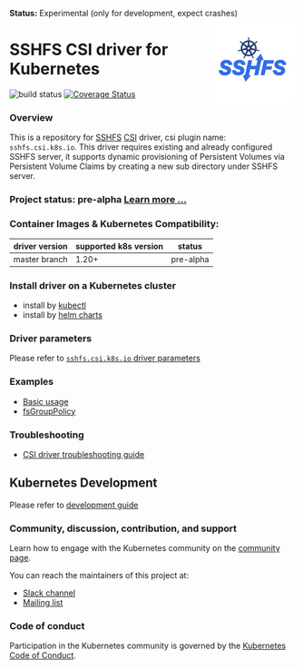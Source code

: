 **Status:** Experimental (only for development, expect crashes)
<img height="151px" align="right" alt="csi-driver-sshfs" src="https://raw.githubusercontent.com/robin-rpr/csi-driver-sshfs/master/csi-driver-sshfs.svg" title="csi-driver-sshfs"/>

# SSHFS CSI driver for Kubernetes
![build status](https://github.com/robin-rpr/csi-driver-sshfs/actions/workflows/linux.yaml/badge.svg)
[![Coverage Status](https://coveralls.io/repos/github/robin-rpr/csi-driver-sshfs/badge.svg?branch=master)](https://coveralls.io/github/robin-rpr/csi-driver-sshfs?branch=master)

### Overview

This is a repository for [SSHFS](https://en.wikipedia.org/wiki/SSHFS) [CSI](https://kubernetes-csi.github.io/docs/) driver, csi plugin name: `sshfs.csi.k8s.io`. This driver requires existing and already configured SSHFS server, it supports dynamic provisioning of Persistent Volumes via Persistent Volume Claims by creating a new sub directory under SSHFS server.

### Project status: pre-alpha [Learn more ...](https://en.wikipedia.org/wiki/Software_release_life_cycle)

### Container Images & Kubernetes Compatibility:
|driver version  | supported k8s version | status    |
|----------------|-----------------------|-----------|
|master branch   | 1.20+                 | pre-alpha |

### Install driver on a Kubernetes cluster
 - install by [kubectl](./docs/install-sshfs-csi-driver.md)
 - install by [helm charts](./charts)

### Driver parameters
Please refer to [`sshfs.csi.k8s.io` driver parameters](./docs/driver-parameters.md)

### Examples
 - [Basic usage](./deploy/example/README.md)
 - [fsGroupPolicy](./deploy/example/fsgroup)

### Troubleshooting
 - [CSI driver troubleshooting guide](./docs/csi-debug.md) 

## Kubernetes Development
Please refer to [development guide](./docs/csi-dev.md)

### Community, discussion, contribution, and support

Learn how to engage with the Kubernetes community on the [community page](http://kubernetes.io/community/).

You can reach the maintainers of this project at:

- [Slack channel](https://kubernetes.slack.com/messages/sig-storage)
- [Mailing list](https://groups.google.com/forum/#!forum/kubernetes-sig-storage)

### Code of conduct

Participation in the Kubernetes community is governed by the [Kubernetes Code of Conduct](code-of-conduct.md).

[owners]: https://git.k8s.io/community/contributors/guide/owners.md
[Creative Commons 4.0]: https://git.k8s.io/website/LICENSE
